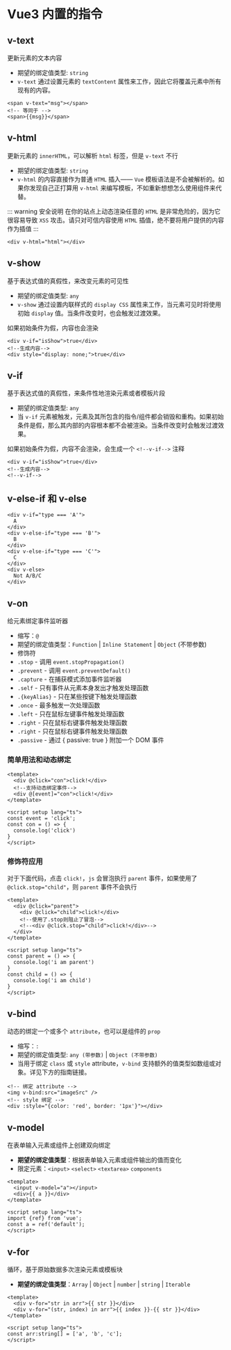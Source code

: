 # Vue3 内置的指令

## v-text
更新元素的文本内容
* 期望的绑定值类型: `string`
* `v-text` 通过设置元素的 `textContent` 属性来工作，因此它将覆盖元素中所有现有的内容。

```vue
<span v-text="msg"></span>
<!-- 等同于 -->
<span>{{msg}}</span>
```

## v-html
更新元素的 `innerHTML`，可以解析 `html` 标签，但是 `v-text` 不行
* 期望的绑定值类型: `string`
* `v-html` 的内容直接作为普通 `HTML` 插入—— `Vue` 模板语法是不会被解析的。如果你发现自己正打算用 `v-html` 来编写模板，不如重新想想怎么使用组件来代替。

::: warning 安全说明
在你的站点上动态渲染任意的 `HTML` 是非常危险的，因为它很容易导致 `XSS` 攻击。请只对可信内容使用 `HTML` 插值，绝不要将用户提供的内容作为插值
:::

```vue
<div v-html="html"></div>
```

## v-show
基于表达式值的真假性，来改变元素的可见性
* 期望的绑定值类型: `any`
* `v-show` 通过设置内联样式的 `display CSS` 属性来工作，当元素可见时将使用初始 `display` 值。当条件改变时，也会触发过渡效果。

如果初始条件为假，内容也会渲染
```vue
<div v-if="isShow">true</div>
<!--生成内容-->
<div style="display: none;">true</div>
```

## v-if
基于表达式值的真假性，来条件性地渲染元素或者模板片段
* 期望的绑定值类型: `any`
* 当 `v-if` 元素被触发，元素及其所包含的指令/组件都会销毁和重构。如果初始条件是假，那么其内部的内容根本都不会被渲染。当条件改变时会触发过渡效果。

如果初始条件为假，内容不会渲染，会生成一个 `<!--v-if-->` 注释
```vue
<div v-if="isShow">true</div>
<!--生成内容-->
<!--v-if-->
```

## v-else-if 和 v-else
```vue
<div v-if="type === 'A'">
  A
</div>
<div v-else-if="type === 'B'">
  B
</div>
<div v-else-if="type === 'C'">
  C
</div>
<div v-else>
  Not A/B/C
</div>
```
## v-on
给元素绑定事件监听器
* 缩写：`@`
* 期望的绑定值类型：`Function` | `Inline Statement` | `Object` (不带参数)
* 修饰符
* `.stop` - 调用 `event.stopPropagation()`
* `.prevent` - 调用 `event.preventDefault()`
* `.capture` - 在捕获模式添加事件监听器
* `.self` - 只有事件从元素本身发出才触发处理函数
* `.{keyAlias}` - 只在某些按键下触发处理函数
* `.once` - 最多触发一次处理函数
* `.left` - 只在鼠标左键事件触发处理函数
* `.right` - 只在鼠标右键事件触发处理函数
* `.right` - 只在鼠标右键事件触发处理函数
* `.passive` - 通过 { passive: true } 附加一个 DOM 事件

### 简单用法和动态绑定
```vue
<template>
  <div @click="con">click!</div>
  <!--支持动态绑定事件-->
  <div @[event]="con">click!</div>
</template>

<script setup lang="ts">
const event = 'click';
const con = () => {
  console.log('click')
}
</script>
```

### 修饰符应用
对于下面代码，点击 `click!`，`js` 会冒泡执行 `parent` 事件，如果使用了 `@click.stop="child"`，则 `parent` 事件不会执行
```vue
<template>
  <div @click="parent">
    <div @click="child">click!</div>
    <!--使用了.stop则阻止了冒泡-->
    <!--<div @click.stop="child">click!</div>-->
  </div>
</template>

<script setup lang="ts">
const parent = () => {
  console.log('i am parent')
}
const child = () => {
  console.log('i am child')
}
</script>
```

## v-bind
动态的绑定一个或多个 `attribute`，也可以是组件的 `prop`
* 缩写：`:`
* 期望的绑定值类型: `any (带参数)` | `Object (不带参数)`
* 当用于绑定 `class` 或 `style` attribute，`v-bind` 支持额外的值类型如数组或对象。详见下方的指南链接。

```vue
<!-- 绑定 attribute -->
<img v-bind:src="imageSrc" />
<!-- style 绑定 -->
<div :style="{color: 'red', border: '1px'}"></div>
```

## v-model
在表单输入元素或组件上创建双向绑定
* **期望的绑定值类型**：根据表单输入元素或组件输出的值而变化
* 限定元素：`<input>` `<select>` `<textarea>` `components`
```vue
<template>
  <input v-model="a"></input>
  <div>{{ a }}</div>
</template>

<script setup lang="ts">
import {ref} from 'vue';
const a = ref('default');
</script>
```

## v-for
循环，基于原始数据多次渲染元素或模板块
* **期望的绑定值类型**：`Array` | `Object` | `number` | `string` | `Iterable`
```vue
<template>
  <div v-for="str in arr">{{ str }}</div>
  <div v-for="(str, index) in arr">{{ index }}-{{ str }}</div>
</template>

<script setup lang="ts">
const arr:string[] = ['a', 'b', 'c'];
</script>
```